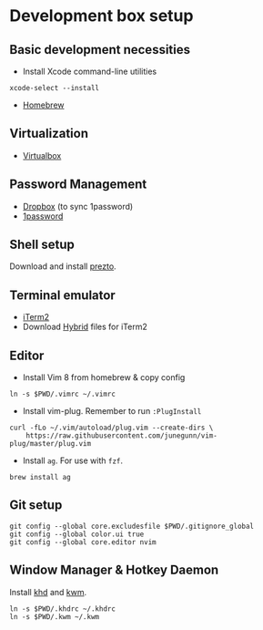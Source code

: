 # Development box setup

## Basic development necessities

* Install Xcode command-line utilities

```
xcode-select --install
```

* [Homebrew][brew]

[brew]: http://brew.sh/

## Virtualization

* [Virtualbox][vbox]

[vbox]: https://www.virtualbox.org/wiki/Downloads

## Password Management

* [Dropbox][dropbox] (to sync 1password)
* [1password][1password] 

[dropbox]: https://www.dropbox.com/
[1password]: https://itunes.apple.com/us/app/1password-password-manager/id443987910?mt=12

## Shell setup

Download and install [prezto][prezto].

[prezto]: https://github.com/sorin-ionescu/prezto

## Terminal emulator

* [iTerm2][iterm]
* Download [Hybrid][hybrid] files for iTerm2

[iterm]: http://iterm2.com/
[hybrid]: https://github.com/w0ng/vim-hybrid

## Editor

* Install Vim 8 from homebrew & copy config


```
ln -s $PWD/.vimrc ~/.vimrc
```

* Install vim-plug. Remember to run `:PlugInstall`

```
curl -fLo ~/.vim/autoload/plug.vim --create-dirs \
    https://raw.githubusercontent.com/junegunn/vim-plug/master/plug.vim
```

* Install `ag`. For use with `fzf`.

```
brew install ag
```

## Git setup

```
git config --global core.excludesfile $PWD/.gitignore_global
git config --global color.ui true
git config --global core.editor nvim
```

## Window Manager & Hotkey Daemon

Install [khd][khd] and [kwm][kwm].

```
ln -s $PWD/.khdrc ~/.khdrc
ln -s $PWD/.kwm ~/.kwm
```

[khd]: https://github.com/koekeishiya/khd
[kwm]: https://github.com/koekeishiya/kwm
